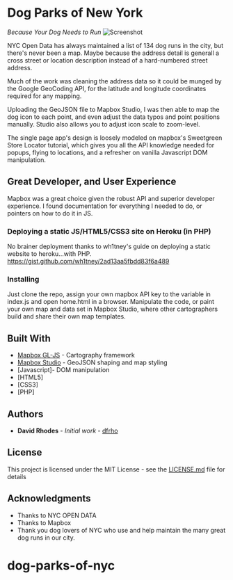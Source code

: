 # Dog Parks of New York
*Because Your Dog Needs to Run*
![Screenshot](https://user-images.githubusercontent.com/3064557/31480210-7fbccd8c-aeea-11e7-8bea-3fa579917715.png)

NYC Open Data has always maintained a list of 134 dog runs in the city, but there's never been a map. Maybe because the address detail is generall a cross street or location description instead of a hard-numbered street address.

Much of the work was cleaning the address data so it could be munged by the Google GeoCoding API, for the latitude and longitude coordinates required for any mapping.

Uploading the GeoJSON file to Mapbox Studio, I was then able to map the dog icon to each point, and even adjust the data typos and point positions manually. Studio also allows you to adjust icon scale to zoom-level.

The single page app's design is loosely modeled on mapbox's Sweetgreen Store Locator tutorial, which gives you all the API knowledge needed for popups, flying to locations, and a refresher on vanilla Javascript DOM manipulation.

## Great Developer, and User Experience
Mapbox was a great choice given the robust API and superior developer experience. I found documentation for everything I needed to do, or pointers on how to do it in JS.

### Deploying a static JS/HTML5/CSS3 site on Heroku (in PHP)

No brainer deployment thanks to wh1tney's guide on deploying a static website to heroku...with PHP.
https://gist.github.com/wh1tney/2ad13aa5fbdd83f6a489

### Installing

Just clone the repo, assign your own mapbox API key to the variable in index.js and open home.html in a browser. Manipulate the code, or paint your own map and data set in Mapbox Studio, where other cartographers build and share their own map templates.

## Built With

* [Mapbox GL-JS](https://www.mapbox.com/mapbox-gl-js/api/) - Cartography framework
* [Mapbox Studio](https://www.mapbox.com/mapbox-studio/) - GeoJSON shaping and map styling
* [Javascript]- DOM manipulation
* [HTML5]
* [CSS3]
* [PHP]


## Authors

* **David Rhodes** - *Initial work* - [dfrho](https://github.com/dfrho)


## License

This project is licensed under the MIT License - see the [LICENSE.md](LICENSE.md) file for details

## Acknowledgments

* Thanks to NYC OPEN DATA
* Thanks to Mapbox
* Thank you dog lovers of NYC who use and help maintain the many great dog runs in our city.
# dog-parks-of-nyc
